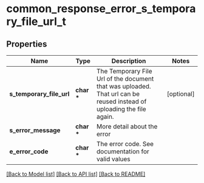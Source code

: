# common_response_error_s_temporary_file_url_t

## Properties
Name | Type | Description | Notes
------------ | ------------- | ------------- | -------------
**s_temporary_file_url** | **char \*** | The Temporary File Url of the document that was uploaded. That url can be reused instead of uploading the file again. | [optional] 
**s_error_message** | **char \*** | More detail about the error | 
**e_error_code** | **char \*** | The error code. See documentation for valid values | 

[[Back to Model list]](../README.md#documentation-for-models) [[Back to API list]](../README.md#documentation-for-api-endpoints) [[Back to README]](../README.md)


